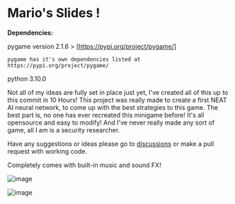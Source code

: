 # Mario's Slides !

**Dependencies:**


  pygame version 2.1.6 > [https://pypi.org/project/pygame/]

  
    pygame has it's own dependencies listed at https://pypi.org/project/pygame/
  python 3.10.0


Not all of my ideas are fully set in place just yet, I've created all of this up to this commit in 10 Hours!
This project was really made to create a first NEAT AI neural network, to come up with the best strategies to this game.
The best part is, no one has ever recreated this minigame before! It's all opensource and easy to modify!
And I've never really made any sort of game, all I am is a security researcher.

Have any suggestions or ideas please go to [discussions](https://github.com/beak2825/MarioPipeSlideGame/discussions) or make a pull request with working code.

Completely comes with built-in music and sound FX!

![image](https://github.com/user-attachments/assets/7f806749-39d4-4170-b0d1-71af1c8d617d)

![image](https://github.com/user-attachments/assets/86c4e485-4b67-48a4-8345-47f0a64c4ce1)
